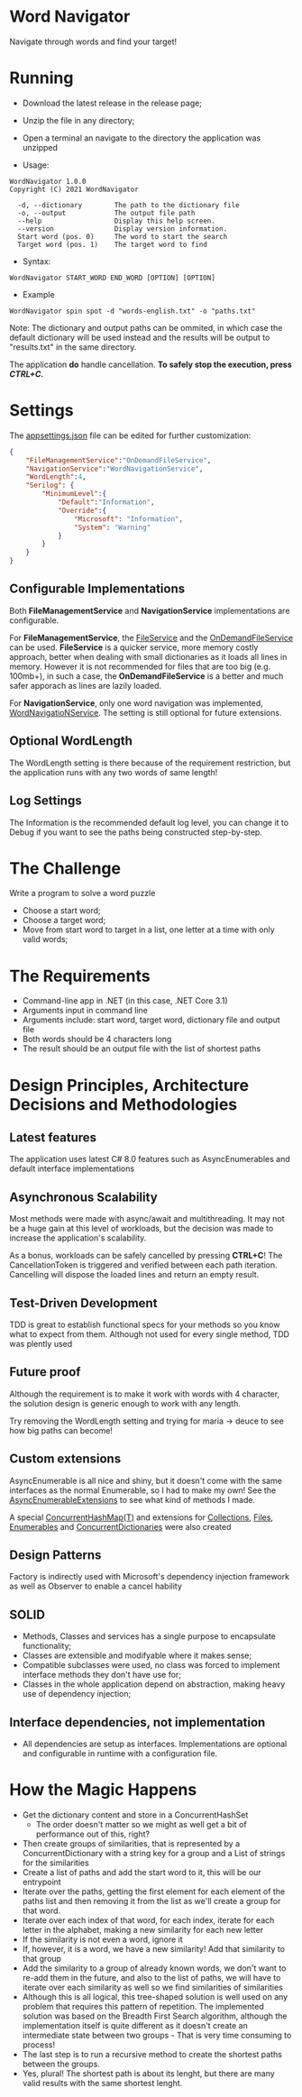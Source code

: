 # Word Navigator
Navigate through words and find your target!

# Running

* Download the latest release in the release page;
* Unzip the file in any directory;
* Open a terminal an navigate to the directory the application was unzipped

* Usage:
```shell
WordNavigator 1.0.0
Copyright (C) 2021 WordNavigator

  -d, --dictionary        The path to the dictionary file
  -o, --output            The output file path
  --help                  Display this help screen.
  --version               Display version information.
  Start word (pos. 0)     The word to start the search
  Target word (pos. 1)    The target word to find
```

* Syntax:
```shell
WordNavigator START_WORD END_WORD [OPTION] [OPTION]
```

* Example
```shell
WordNavigator spin spot -d "words-english.txt" -o "paths.txt"
```

Note: The dictionary and output paths can be ommited, in which case the default dictionary will be used instead and the results will be output to "results.txt" in the same directory.

The application __do__ handle cancellation. __To safely stop the execution, press *CTRL+C*.__

# Settings

The [appsettings.json](/src/BluePrism.WordNavigator.Bootstrap/appsettings.json) file can be edited for further customization:
```json
{
	"FileManagementService":"OnDemandFileService",
	"NavigationService":"WordNavigationService",
	"WordLength":4,
	"Serilog": {
		"MinimumLevel":{
			"Default":"Information",
			"Override":{
				"Microsoft": "Information",
				"System": "Warning"
			}
		}
	}
}
```

## Configurable Implementations

Both __FileManagementService__ and __NavigationService__ implementations are configurable.

For __FileManagementService__, the [FileService](/blob/main/src/BluePrism.WordNavigator.Common/Services/IO/FileService.cs) and the [OnDemandFileService](/blob/main/src/BluePrism.WordNavigator.Common/Services/IO/OnDemandFileService.cs) can be used. __FileService__ is a quicker service, more memory costly approach, better when dealing with small dictionaries as it loads all lines in memory. However it is not recommended for files that are too big (e.g. 100mb+), in such a case, the __OnDemandFileService__ is a better and much safer apporach as lines are lazily loaded.

For __NavigationService__, only one word navigation was implemented, [WordNavigatioNService](/blob/main/src/BluePrism.WordNavigator.Core/Navigation/WordNavigationService.cs). The setting is still optional for future extensions.

## Optional WordLength

The WordLength setting is there because of the requirement restriction, but the application runs with any two words of same length!

## Log Settings

The Information is the recommended default log level, you can change it to Debug if you want to see the paths being constructed step-by-step.

# The Challenge

Write a program to solve a word puzzle
* Choose a start word;
* Choose a target word; 
* Move from start word to target in a list, one letter at a time with only valid words;

# The Requirements

* Command-line app in .NET (in this case, .NET Core 3.1)
* Arguments input in command line
* Arguments include: start word, target word, dictionary file and output file
* Both words should be 4 characters long
* The result should be an output file with the list of shortest paths
# Design Principles, Architecture Decisions and Methodologies


## Latest features

The application uses latest C# 8.0 features such as AsyncEnumerables and default interface implementations

## Asynchronous Scalability

Most methods were made with async/await and multithreading. It may not be a huge gain at this level of workloads, but the decision was made to increase the application's scalability.

As a bonus, workloads can be safely cancelled by pressing __CTRL+C__! The CancellationToken is triggered and verified between each path iteration. Cancelling will dispose the loaded lines and return an empty result.

## Test-Driven Development

TDD is great to establish functional specs for your methods so you know what to expect from them. Although not used for every single method, TDD was plently used

## Future proof

Although the requirement is to make it work with words with 4 character, the solution design is generic enough to work with any length. 

Try removing the WordLength setting and trying for maria -> deuce to see how big paths can become!

## Custom extensions

AsyncEnumerable is all nice and shiny, but it doesn't come with the same interfaces as the normal Enumerable, so I had to make my own! See the [AsyncEnumerableExtensions](/blob/main/src/BluePrism.WordNavigator.Common/Extensions/AsyncEnumerableExtensions.cs) to see what kind of methods I made.

A special [ConcurrentHashMap(T)](/blob/main/src/BluePrism.WordNavigator.Common/Concurrent/ConcurrentHashSet.cs) and extensions for [Collections](/blob/main/src/BluePrism.WordNavigator.Common/Extensions/CollectionExtensions.cs), [Files](/blob/main/src/BluePrism.WordNavigator.Common/Extensions/FileExtensions.cs), [Enumerables](/blob/main/src/BluePrism.WordNavigator.Common/Extensions/EnumerableExtensions.cs) and [ConcurrentDictionaries](/blob/main/src/BluePrism.WordNavigator.Common/Extensions/ConcurrentDictionaryExtensions.cs) were also created

## Design Patterns

Factory is indirectly used with Microsoft's dependency injection framework as well as Observer to enable a cancel hability
## SOLID

* Methods, Classes and services has a single purpose to encapsulate functionality; 
* Classes are extensible and modifyable where it makes sense;
* Compatible subclasses were used, no class was forced to implement interface methods they don't have use for;
* Classes in the whole application depend on abstraction, making heavy use of dependency injection;

## Interface dependencies, not implementation

* All dependencies are setup as interfaces. Implementations are optional and configurable in runtime with a configuration file.

# How the Magic Happens

* Get the dictionary content and store in a ConcurrentHashSet
     * The order doesn't matter so we might as well get a bit of performance out of this, right?
* Then create groups of similarities, that is represented by a ConcurrentDictionary with a string key for a group and a List of strings for the similarities
* Create a list of paths and add the start word to it, this will be our entrypoint
* Iterate over the paths, getting the first element for each element of the paths list and then removing it from the list as we'll create a group for that word.
* Iterate over each index of that word, for each index, iterate for each letter in the alphabet, making a new similarity for each new letter
* If the similarity is not even a word, ignore it
* If, however, it is a word, we have a new similarity! Add that similarity to that group
* Add the similarity to a group of already known words, we don't want to re-add them in the future, and also to the list of paths, we will have to iterate over each similarity as well so we find similarities of similarities
* Although this is all logical, this tree-shaped solution is well used on any problem that requires this pattern of repetition. The implemented solution was based on the Breadth First Search algorithm, although the implementation itself is quite different as it doesn't create an intermediate state between two groups - That is very time consuming to process!
* The last step is to run a recursive method to create the shortest paths between the groups.
* Yes, plural! The shortest path is about its lenght, but there are many valid results with the same shortest lenght.
